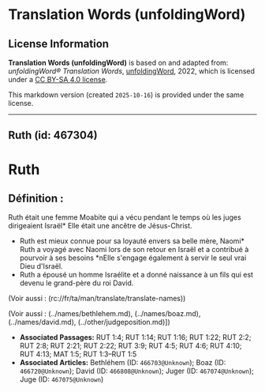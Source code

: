 # Translation Words (unfoldingWord)

## License Information

**Translation Words (unfoldingWord)** is based on and adapted from: _unfoldingWord® Translation Words_, [unfoldingWord](https://unfoldingword.org/utw), 2022, which is licensed under a [CC BY-SA 4.0 license](https://creativecommons.org/licenses/by-sa/4.0/legalcode.en).

This markdown version (created `2025-10-16`) is provided under the same license.



--------------------------------

## Ruth (id: 467304)

Ruth
====

Définition :
------------

Ruth était une femme Moabite qui a vécu pendant le temps où les juges dirigeaient Israël\* Elle était une ancêtre de Jésus\-Christ.

* Ruth est mieux connue pour sa loyauté envers sa belle mère, Naomi\* Ruth a voyagé avec Naomi lors de son retour en Israël et a contribué à pourvoir à ses besoins \*nElle s'engage également à servir le seul vrai Dieu d'Israël.
* Ruth a épousé un homme Israélite et a donné naissance à un fils qui est devenu le grand\-père du roi David.

(Voir aussi : (rc://fr/ta/man/translate/translate\-names))

(Voir aussi : (../names/bethlehem.md), (../names/boaz.md), (../names/david.md), (../other/judgeposition.md)])

* **Associated Passages:** RUT 1:4; RUT 1:14; RUT 1:16; RUT 1:22; RUT 2:2; RUT 2:8; RUT 2:21; RUT 2:22; RUT 3:9; RUT 4:5; RUT 4:6; RUT 4:10; RUT 4:13; MAT 1:5; RUT 1:3–RUT 1:5
* **Associated Articles:** Bethléhem (ID: `466703@Unknown`); Boaz (ID: `466720@Unknown`); David (ID: `466808@Unknown`); Juger (ID: `467074@Unknown`); Juge (ID: `467075@Unknown`)

